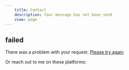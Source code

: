 ```yaml
---
	title: Contact
	description: Your message has not been send
	view: page
---
```


## failed

<p class="alert alert--error">There was a problem with your request. <a href="/contact">Please try again</a></p>

Or reach out to me on these platforms:
